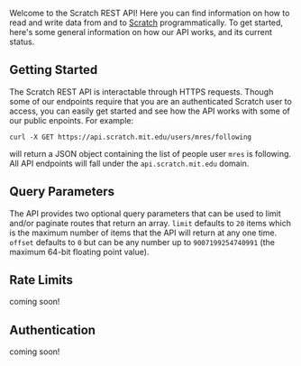 Welcome to the Scratch REST API! Here you can find information on how to read and write data from and to [Scratch](https://scratch.mit.edu) programmatically. To get started, here's some general information on how our API works, and its current status.

## Getting Started
The Scratch REST API is interactable through HTTPS requests. Though some of our endpoints require that you are an authenticated Scratch user to access, you can easily get started and see how the API works with some of our public enpoints. For example:

`curl -X GET https://api.scratch.mit.edu/users/mres/following`

will return a JSON object containing the list of people user `mres` is following. All API endpoints will fall under the `api.scratch.mit.edu` domain.

## Query Parameters
The API provides two optional query parameters that can be used to limit and/or paginate routes that return an array. `limit` defaults to `20` items which is the maximum number of items that the API will return at any one time. `offset` defaults to `0` but can be any number up to `9007199254740991` (the maximum 64-bit floating point value).

## Rate Limits
coming soon!

## Authentication
coming soon!